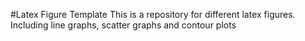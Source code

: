 #Latex Figure Template
This is a repository for different latex figures. Including line graphs, scatter graphs and contour plots 
